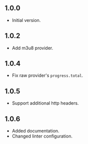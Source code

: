 ## 1.0.0

-   Initial version.

## 1.0.2

-   Add m3u8 provider.

## 1.0.4

-   Fix raw provider's `progress.total`.

## 1.0.5

-   Support additional http headers.

## 1.0.6

-   Added documentation.
-   Changed linter configuration.

